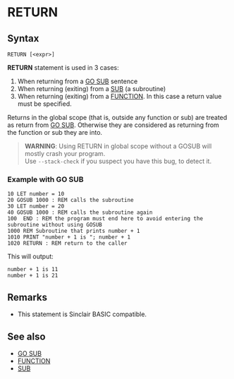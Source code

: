 # RETURN


## Syntax
```
RETURN [<expr>]
```
**RETURN** statement is used in 3 cases:

1. When returning from a [GO SUB](gosub.md) sentence
2. When returning (exiting) from a [SUB](sub.md) (a subroutine)
3. When returning (exiting) from a [FUNCTION](function.md). In this case a return value must be specified.


Returns in the global scope (that is, outside any function or sub) are treated as return from [GO SUB](gosub.md).
Otherwise they are considered as returning from the function or sub they are into.

> **WARNING**: Using RETURN in global scope without a GOSUB will mostly crash your program. <br>
> Use `--stack-check` if you suspect you have this bug, to detect it.

### Example with GO SUB

```
10 LET number = 10
20 GOSUB 1000 : REM calls the subroutine
30 LET number = 20
40 GOSUB 1000 : REM calls the subroutine again
100  END : REM the program must end here to avoid entering the subroutine without using GOSUB
1000 REM Subroutine that prints number + 1
1010 PRINT "number + 1 is "; number + 1
1020 RETURN : REM return to the caller
```

This will output:

```
number + 1 is 11
number + 1 is 21
```

## Remarks
* This statement is Sinclair BASIC compatible.

## See also
* [GO SUB](gosub.md)
* [FUNCTION](function.md)
* [SUB](sub.md)
